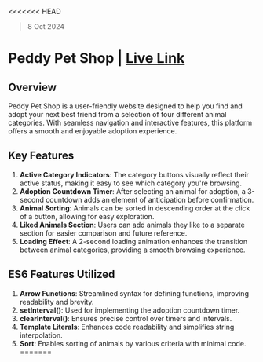 <<<<<<< HEAD
> 8 Oct 2024


# Peddy Pet Shop | [Live Link](https://6th-assignment-ph.surge.sh/)

## Overview
Peddy Pet Shop is a user-friendly website designed to help you find and adopt your next best friend from a selection of four different animal categories. With seamless navigation and interactive features, this platform offers a smooth and enjoyable adoption experience.

## Key Features
1. **Active Category Indicators**: The category buttons visually reflect their active status, making it easy to see which category you're browsing.
2. **Adoption Countdown Timer**: After selecting an animal for adoption, a 3-second countdown adds an element of anticipation before confirmation.
3. **Animal Sorting**: Animals can be sorted in descending order at the click of a button, allowing for easy exploration.
4. **Liked Animals Section**: Users can add animals they like to a separate section for easier comparison and future reference.
5. **Loading Effect**: A 2-second loading animation enhances the transition between animal categories, providing a smooth browsing experience.

## ES6 Features Utilized
1. **Arrow Functions**: Streamlined syntax for defining functions, improving readability and brevity.
2. **setInterval()**: Used for implementing the adoption countdown timer.
3. **clearInterval()**: Ensures precise control over timers and intervals.
4. **Template Literals**: Enhances code readability and simplifies string interpolation.
5. **Sort**: Enables sorting of animals by various criteria with minimal code.
=======
